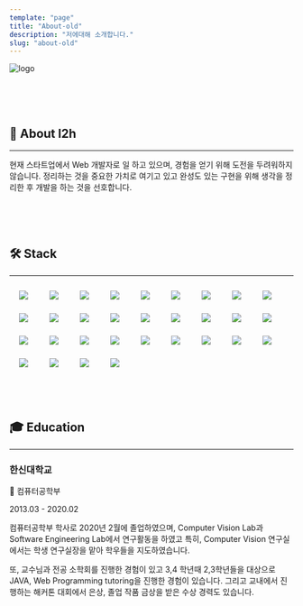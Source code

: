 ```yaml
---
template: "page"
title: "About-old"
description: "저에대해 소개합니다."
slug: "about-old"
---
```



![logo](../images/profile.jpeg)



<br>
<br>
<br>

## 🌃 About l2h
---

현재 스타트업에서 Web 개발자로 일 하고 있으며, 경험을 얻기 위해 도전을 두려워하지 않습니다.
정리하는 것을 중요한 가치로 여기고 있고 완성도 있는 구현을 위해 생각을 정리한 후 개발을 하는 것을 선호합니다.

<br>
<br>
<br>

## 🛠 Stack
---

<ul style="display: block; margin: 0 auto; padding: 0; max-width: 800px;">
    <li class="skill-icons" style="display: inline-block; margin: 7px; padding: 5px 10px;  list-style: none; cursor: default; font-size: 1.2em;">
        <img src="./icons/html-5.png">
    </li>
    <li class="skill-icons" style="display: inline-block; margin: 7px; padding: 5px 10px;  list-style: none; cursor: default; font-size: 1.2em;">
        <img src="./icons/css.png">
    </li>
    <li class="skill-icons" style="display: inline-block; margin: 7px; padding: 5px 10px;  list-style: none; cursor: default; font-size: 1.2em;">
        <img src="./icons/jsp.png">
    </li>
    <li class="skill-icons" style="display: inline-block; margin: 7px; padding: 5px 10px;  list-style: none; cursor: default; font-size: 1.2em;">
        <img src="./icons/javascript.png">
    </li>
    <li class="skill-icons" style="display: inline-block; margin: 7px; padding: 5px 10px;  list-style: none; cursor: default; font-size: 1.2em;">
        <img src="./icons/typescript.png">
    </li>
    <li class="skill-icons" style="display: inline-block; margin: 7px; padding: 5px 10px;  list-style: none; cursor: default; font-size: 1.2em;">
        <img src="./icons/nodejs.png">
    </li>
    <li class="skill-icons" style="display: inline-block; margin: 7px; padding: 5px 10px;  list-style: none; cursor: default; font-size: 1.2em;">
        <img src="./icons/react.png">
    </li>
    <li class="skill-icons" style="display: inline-block; margin: 7px; padding: 5px 10px;  list-style: none; cursor: default; font-size: 1.2em;">
        <img src="./icons/vuejs.png">
    </li>
    <li class="skill-icons" style="display: inline-block; margin: 7px; padding: 5px 10px;  list-style: none; cursor: default; font-size: 1.2em;">
        <img src="./icons/jquery.png">
    </li> 
    <li class="skill-icons" style="display: inline-block; margin: 7px; padding: 5px 10px;  list-style: none; cursor: default; font-size: 1.2em;">
        <img src="./icons/java.png">
    </li>
    <li class="skill-icons" style="display: inline-block; margin: 7px; padding: 5px 10px;  list-style: none; cursor: default; font-size: 1.2em;">
        <img src="./icons/spring.png">
    </li>
    <li class="skill-icons" style="display: inline-block; margin: 7px; padding: 5px 10px;  list-style: none; cursor: default; font-size: 1.2em;">
        <img src="./icons/mysql.png">
    </li>
    <li class="skill-icons" style="display: inline-block; margin: 7px; padding: 5px 10px;  list-style: none; cursor: default; font-size: 1.2em;">
        <img src="./icons/maria.png">
    </li>
    <li class="skill-icons" style="display: inline-block; margin: 7px; padding: 5px 10px;  list-style: none; cursor: default; font-size: 1.2em;">
        <img src="./icons/Amazon-EC2.jpeg">
    </li>
    <li class="skill-icons" style="display: inline-block; margin: 7px; padding: 5px 10px;  list-style: none; cursor: default; font-size: 1.2em;">
        <img src="./icons/amazon-elastic-container-icon.png">
    </li>
    <li class="skill-icons" style="display: inline-block; margin: 7px; padding: 5px 10px;  list-style: none; cursor: default; font-size: 1.2em;">
        <img src="./icons/amazon-eks-icon.png">
    </li>
    <li class="skill-icons" style="display: inline-block; margin: 7px; padding: 5px 10px;  list-style: none; cursor: default; font-size: 1.2em;">
        <img src="./icons/aws-lambda-icon.png">
    </li>
    <li class="skill-icons" style="display: inline-block; margin: 7px; padding: 5px 10px;  list-style: none; cursor: default; font-size: 1.2em;">
        <img src="./icons/s3-bucket-with-objects.png">
    </li>
    <li class="skill-icons" style="display: inline-block; margin: 7px; padding: 5px 10px;  list-style: none; cursor: default; font-size: 1.2em;">
        <img src="./icons/amazon-route-53.png">
    </li>
    <li class="skill-icons" style="display: inline-block; margin: 7px; padding: 5px 10px;  list-style: none; cursor: default; font-size: 1.2em;">
        <img src="./icons/docker.png">
    </li>
    <li class="skill-icons" style="display: inline-block; margin: 7px; padding: 5px 10px;  list-style: none; cursor: default; font-size: 1.2em;">
        <img src="./icons/kubernetes.png">
    </li>
    <li class="skill-icons" style="display: inline-block; margin: 7px; padding: 5px 10px;  list-style: none; cursor: default; font-size: 1.2em;">
        <img src="./icons/the-jenkins-project-icon.png">
    </li>
    <li class="skill-icons" style="display: inline-block; margin: 7px; padding: 5px 10px;  list-style: none; cursor: default; font-size: 1.2em;">
        <img src="./icons/git.png">
    </li>
    <li class="skill-icons" style="display: inline-block; margin: 7px; padding: 5px 10px;  list-style: none; cursor: default; font-size: 1.2em;">
        <img src="./icons/github.png">
    </li>
    <li class="skill-icons" style="display: inline-block; margin: 7px; padding: 5px 10px;  list-style: none; cursor: default; font-size: 1.2em;">
        <img src="./icons/gitlab-icon.png">
    </li>
    <li class="skill-icons" style="display: inline-block; margin: 7px; padding: 5px 10px;  list-style: none; cursor: default; font-size: 1.2em;">
        <img src="./icons/trello-icon.png">
    </li>
    <li class="skill-icons" style="display: inline-block; margin: 7px; padding: 5px 10px;  list-style: none; cursor: default; font-size: 1.2em;">
        <img src="./icons/jira-icon.png">
    </li>
    <li class="skill-icons" style="display: inline-block; margin: 7px; padding: 5px 10px;  list-style: none; cursor: default; font-size: 1.2em;">
        <img src="./icons/notion.png">
    </li>
    <li class="skill-icons" style="display: inline-block; margin: 7px; padding: 5px 10px;  list-style: none; cursor: default; font-size: 1.2em;">
        <img src="./icons/confluence.png">
    </li>
    <li class="skill-icons" style="display: inline-block; margin: 7px; padding: 5px 10px;  list-style: none; cursor: default; font-size: 1.2em;">
        <img src="./icons/slack.png">
    </li>
    <li class="skill-icons" style="display: inline-block; margin: 7px; padding: 5px 10px;  list-style: none; cursor: default; font-size: 1.2em;">
        <img src="./icons/jandi.png">
    </li>
</ul>


<br>
<br>
<br>

## 🎓 Education
---

### 한신대학교

🥪 컴퓨터공학부

2013.03 -  2020.02

컴퓨터공학부 학사로 2020년 2월에 졸업하였으며, Computer Vision Lab과 Software Engineering Lab에서 연구활동을 하였고 특히, Computer Vision 연구실에서는 학생 연구실장을 맡아 학우들을 지도하였습니다. 

또, 교수님과 전공 소학회를 진행한 경험이 있고 3,4 학년때 2,3학년들을 대상으로 JAVA, Web Programming tutoring을 진행한 경험이 있습니다. 그리고 교내에서 진행하는 해커톤 대회에서 은상, 졸업 작품 금상을 받은 수상 경력도 있습니다.